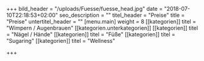 +++
bild_header = "/uploads/Fuesse/fuesse_head.jpg"
date = "2018-07-10T22:18:53+02:00"
seo_description = ""
titel_header = "Preise"
title = "Preise"
untertitel_header = ""
[menu.main]
weight = 8
[[kategorien]]
titel = "Wimpern / Augenbrauen"
[[kategorien.unterkategorien]]
[[kategorien]]
titel = "Nägel / Hände"
[[kategorien]]
titel = "Füße"
[[kategorien]]
titel = "Sugaring"
[[kategorien]]
titel = "Wellness"

+++
